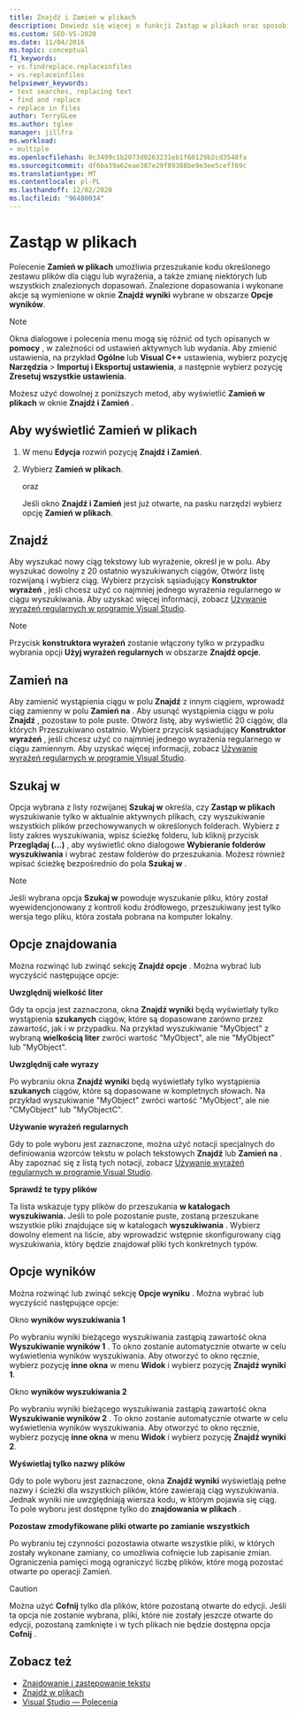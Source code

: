 ```yaml
---
title: Znajdź i Zamień w plikach
description: Dowiedz się więcej o funkcji Zastąp w plikach oraz sposobie wyszukiwania w kodzie określonego zestawu plików dla ciągu lub wyrażenia, a także zmień niektóre lub wszystkie znalezione dopasowań.
ms.custom: SEO-VS-2020
ms.date: 11/04/2016
ms.topic: conceptual
f1_keywords:
- vs.findreplace.replaceinfiles
- vs.replaceinfiles
helpviewer_keywords:
- text searches, replacing text
- find and replace
- replace in files
author: TerryGLee
ms.author: tglee
manager: jillfra
ms.workload:
- multiple
ms.openlocfilehash: 0c3499c1b2073d0263231eb1f60129b2cd3548fa
ms.sourcegitcommit: df6ba39a62eae387e29f89388be9e3ee5ceff69c
ms.translationtype: MT
ms.contentlocale: pl-PL
ms.lasthandoff: 12/02/2020
ms.locfileid: "96480034"
---
```

# <a name="replace-in-files"></a>Zastąp w plikach

Polecenie **Zamień w plikach** umożliwia przeszukanie kodu określonego zestawu plików dla ciągu lub wyrażenia, a także zmianę niektórych lub wszystkich znalezionych dopasowań. Znalezione dopasowania i wykonane akcje są wymienione w oknie **Znajdź wyniki** wybrane w obszarze **Opcje wyników**.

> [!NOTE]
> Okna dialogowe i polecenia menu mogą się różnić od tych opisanych w **pomocy** , w zależności od ustawień aktywnych lub wydania. Aby zmienić ustawienia, na przykład **Ogólne** lub **Visual C++** ustawienia, wybierz pozycję **Narzędzia**  >  **Importuj i Eksportuj ustawienia**, a następnie wybierz pozycję **Zresetuj wszystkie ustawienia**.

Możesz użyć dowolnej z poniższych metod, aby wyświetlić **Zamień w plikach** w oknie **Znajdź i Zamień** .

## <a name="to-display-replace-in-files"></a>Aby wyświetlić Zamień w plikach

1. W menu **Edycja** rozwiń pozycję **Znajdź i Zamień**.

2. Wybierz **Zamień w plikach**.

   oraz

   Jeśli okno **Znajdź i Zamień** jest już otwarte, na pasku narzędzi wybierz opcję **Zamień w plikach**.

## <a name="find-what"></a>Znajdź

Aby wyszukać nowy ciąg tekstowy lub wyrażenie, określ je w polu. Aby wyszukać dowolny z 20 ostatnio wyszukiwanych ciągów, Otwórz listę rozwijaną i wybierz ciąg. Wybierz przycisk sąsiadujący **Konstruktor wyrażeń** , jeśli chcesz użyć co najmniej jednego wyrażenia regularnego w ciągu wyszukiwania. Aby uzyskać więcej informacji, zobacz [Używanie wyrażeń regularnych w programie Visual Studio](../ide/using-regular-expressions-in-visual-studio.md).

> [!NOTE]
> Przycisk **konstruktora wyrażeń** zostanie włączony tylko w przypadku wybrania opcji **Użyj wyrażeń regularnych** w obszarze **Znajdź opcje**.

## <a name="replace-with"></a>Zamień na

Aby zamienić wystąpienia ciągu w polu **Znajdź** z innym ciągiem, wprowadź ciąg zamienny w polu **Zamień na** . Aby usunąć wystąpienia ciągu w polu **Znajdź** , pozostaw to pole puste. Otwórz listę, aby wyświetlić 20 ciągów, dla których Przeszukiwano ostatnio. Wybierz przycisk sąsiadujący **Konstruktor wyrażeń** , jeśli chcesz użyć co najmniej jednego wyrażenia regularnego w ciągu zamiennym. Aby uzyskać więcej informacji, zobacz [Używanie wyrażeń regularnych w programie Visual Studio](../ide/using-regular-expressions-in-visual-studio.md).

## <a name="look-in"></a>Szukaj w

Opcja wybrana z listy rozwijanej **Szukaj w** określa, czy **Zastąp w plikach** wyszukiwanie tylko w aktualnie aktywnych plikach, czy wyszukiwanie wszystkich plików przechowywanych w określonych folderach. Wybierz z listy zakres wyszukiwania, wpisz ścieżkę folderu, lub kliknij przycisk **Przeglądaj (...)** , aby wyświetlić okno dialogowe **Wybieranie folderów wyszukiwania** i wybrać zestaw folderów do przeszukania. Możesz również wpisać ścieżkę bezpośrednio do pola **Szukaj w** .

> [!NOTE]
> Jeśli wybrana opcja **Szukaj w** powoduje wyszukanie pliku, który został wyewidencjonowany z kontroli kodu źródłowego, przeszukiwany jest tylko wersja tego pliku, która została pobrana na komputer lokalny.

## <a name="find-options"></a>Opcje znajdowania

Można rozwinąć lub zwinąć sekcję **Znajdź opcje** . Można wybrać lub wyczyścić następujące opcje:

**Uwzględnij wielkość liter**

Gdy ta opcja jest zaznaczona, okna **Znajdź wyniki** będą wyświetlały tylko wystąpienia **szukanych** ciągów, które są dopasowane zarówno przez zawartość, jak i w przypadku. Na przykład wyszukiwanie "MyObject" z wybraną **wielkością liter** zwróci wartość "MyObject", ale nie "MyObject" lub "MyObject".

**Uwzględnij całe wyrazy**

Po wybraniu okna **Znajdź wyniki** będą wyświetlały tylko wystąpienia **szukanych** ciągów, które są dopasowane w kompletnych słowach. Na przykład wyszukiwanie "MyObject" zwróci wartość "MyObject", ale nie "CMyObject" lub "MyObjectC".

**Używanie wyrażeń regularnych**

Gdy to pole wyboru jest zaznaczone, można użyć notacji specjalnych do definiowania wzorców tekstu w polach tekstowych **Znajdź** lub **Zamień na** . Aby zapoznać się z listą tych notacji, zobacz [Używanie wyrażeń regularnych w programie Visual Studio](../ide/using-regular-expressions-in-visual-studio.md).

**Sprawdź te typy plików**

Ta lista wskazuje typy plików do przeszukania **w katalogach wyszukiwania.** Jeśli to pole pozostanie puste, zostaną przeszukane wszystkie pliki znajdujące się w katalogach **wyszukiwania** . Wybierz dowolny element na liście, aby wprowadzić wstępnie skonfigurowany ciąg wyszukiwania, który będzie znajdował pliki tych konkretnych typów.

## <a name="result-options"></a>Opcje wyników

Można rozwinąć lub zwinąć sekcję **Opcje wyniku** . Można wybrać lub wyczyścić następujące opcje:

Okno **wyników wyszukiwania 1**

Po wybraniu wyniki bieżącego wyszukiwania zastąpią zawartość okna **Wyszukiwanie wyników 1** . To okno zostanie automatycznie otwarte w celu wyświetlenia wyników wyszukiwania. Aby otworzyć to okno ręcznie, wybierz pozycję **inne okna** w menu **Widok** i wybierz pozycję **Znajdź wyniki 1**.

Okno **wyników wyszukiwania 2**

Po wybraniu wyniki bieżącego wyszukiwania zastąpią zawartość okna **Wyszukiwanie wyników 2** . To okno zostanie automatycznie otwarte w celu wyświetlenia wyników wyszukiwania. Aby otworzyć to okno ręcznie, wybierz pozycję **inne okna** w menu **Widok** i wybierz pozycję **Znajdź wyniki 2**.

**Wyświetlaj tylko nazwy plików**

Gdy to pole wyboru jest zaznaczone, okna **Znajdź wyniki** wyświetlają pełne nazwy i ścieżki dla wszystkich plików, które zawierają ciąg wyszukiwania. Jednak wyniki nie uwzględniają wiersza kodu, w którym pojawia się ciąg. To pole wyboru jest dostępne tylko do **znajdowania w plikach** .

**Pozostaw zmodyfikowane pliki otwarte po zamianie wszystkich**

Po wybraniu tej czynności pozostawia otwarte wszystkie pliki, w których zostały wykonane zamiany, co umożliwia cofnięcie lub zapisanie zmian. Ograniczenia pamięci mogą ograniczyć liczbę plików, które mogą pozostać otwarte po operacji Zamień.

> [!CAUTION]
> Można użyć **Cofnij** tylko dla plików, które pozostaną otwarte do edycji. Jeśli ta opcja nie zostanie wybrana, pliki, które nie zostały jeszcze otwarte do edycji, pozostaną zamknięte i w tych plikach nie będzie dostępna opcja **Cofnij** .

## <a name="see-also"></a>Zobacz też

- [Znajdowanie i zastępowanie tekstu](../ide/finding-and-replacing-text.md)
- [Znajdź w plikach](../ide/find-in-files.md)
- [Visual Studio — Polecenia](../ide/reference/visual-studio-commands.md)
